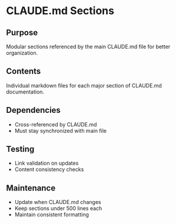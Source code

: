 # CLAUDE.md Sections

## Purpose
Modular sections referenced by the main CLAUDE.md file for better organization.

## Contents
Individual markdown files for each major section of CLAUDE.md documentation.

## Dependencies
- Cross-referenced by CLAUDE.md
- Must stay synchronized with main file

## Testing
- Link validation on updates
- Content consistency checks

## Maintenance
- Update when CLAUDE.md changes
- Keep sections under 500 lines each
- Maintain consistent formatting